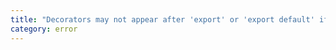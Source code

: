 ```yaml
---
title: "Decorators may not appear after 'export' or 'export default' if they also appear before 'export'."
category: error
---
```

